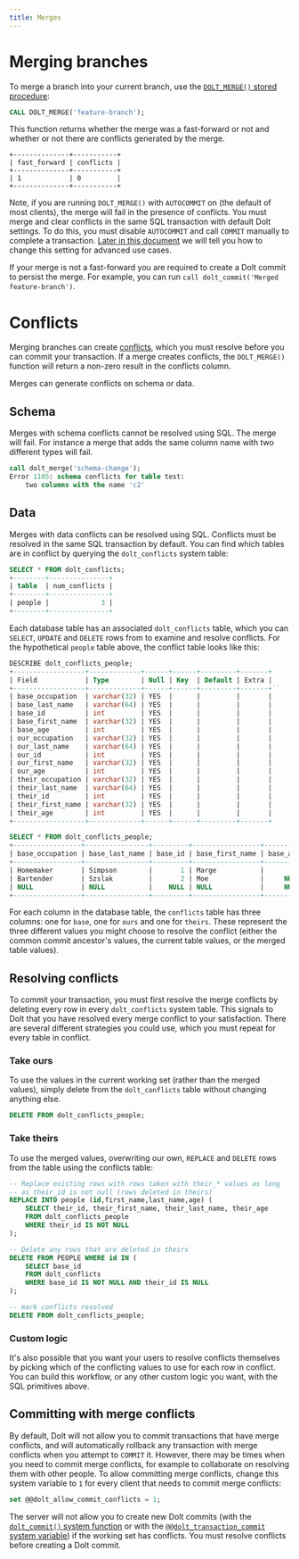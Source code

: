 ```yaml
---
title: Merges
---
```


# Merging branches

To merge a branch into your current branch, use the [`DOLT_MERGE()`
stored procedure](dolt-sql-procedures.md#dolt_merge):

```sql
CALL DOLT_MERGE('feature-branch');
```

This function returns whether the merge was a fast-forward or not and whether or not there are conflicts generated by the merge.

```
+--------------+-----------+
| fast_forward | conflicts |
+--------------+-----------+
| 1            | 0         |
+--------------+-----------+
```

Note, if you are running `DOLT_MERGE()` with `AUTOCOMMIT` on (the default of most clients), the merge will fail in the presence of conflicts. You must merge and clear conflicts in the same SQL transaction with default Dolt settings. To do this, you must disable `AUTOCOMMIT` and call `COMMIT` manually to complete a transaction. [Later in this document](./merges.md#committing_with_merge_conflicts) we will tell you how to change this setting for advanced use cases.

If your merge is not a fast-forward you are required to create a Dolt commit to persist the merge. For example, you can run `call dolt_commit('Merged feature-branch')`.

# Conflicts

Merging branches can create
[conflicts](../../concepts/dolt/conflicts.md), which you must resolve
before you can commit your transaction. If a merge creates conflicts,
the `DOLT_MERGE()` function will return a non-zero result in the conflicts column.

Merges can generate conflicts on schema or data. 

## Schema

Merges with schema conflicts cannot be resolved using SQL. The merge will fail. For instance a merge that adds the same column name with two different types will fail.

```sql
call dolt_merge('schema-change');
Error 1105: schema conflicts for table test:
	two columns with the name 'c2'
```

## Data

Merges with data conflicts can be resolved using SQL. Conflicts must be resolved in the same SQL transaction by default. You can find which tables are in conflict by querying the `dolt_conflicts`
system table:

```sql
SELECT * FROM dolt_conflicts;
+--------+---------------+
| table  | num_conflicts |
+--------+---------------+
| people |             3 |
+--------+---------------+
```

Each database table has an associated `dolt_conflicts` table, which
you can `SELECT`, `UPDATE` and `DELETE` rows from to examine and
resolve conflicts. For the hypothetical `people` table above, the
conflict table looks like this:

```sql
DESCRIBE dolt_conflicts_people;
+------------------+-------------+------+------+---------+-------+
| Field            | Type        | Null | Key  | Default | Extra |
+------------------+-------------+------+------+---------+-------+``
| base_occupation  | varchar(32) | YES  |      |         |       |
| base_last_name   | varchar(64) | YES  |      |         |       |
| base_id          | int         | YES  |      |         |       |
| base_first_name  | varchar(32) | YES  |      |         |       |
| base_age         | int         | YES  |      |         |       |
| our_occupation   | varchar(32) | YES  |      |         |       |
| our_last_name    | varchar(64) | YES  |      |         |       |
| our_id           | int         | YES  |      |         |       |
| our_first_name   | varchar(32) | YES  |      |         |       |
| our_age          | int         | YES  |      |         |       |
| their_occupation | varchar(32) | YES  |      |         |       |
| their_last_name  | varchar(64) | YES  |      |         |       |
| their_id         | int         | YES  |      |         |       |
| their_first_name | varchar(32) | YES  |      |         |       |
| their_age        | int         | YES  |      |         |       |
+------------------+-------------+------+------+---------+-------+

SELECT * FROM dolt_conflicts_people;
+-----------------+----------------+---------+-----------------+----------+----------------+---------------+--------+----------------+---------+------------------+-----------------+----------+------------------+-----------+
| base_occupation | base_last_name | base_id | base_first_name | base_age | our_occupation | our_last_name | our_id | our_first_name | our_age | their_occupation | their_last_name | their_id | their_first_name | their_age |
+-----------------+----------------+---------+-----------------+----------+----------------+---------------+--------+----------------+---------+------------------+-----------------+----------+------------------+-----------+
| Homemaker       | Simpson        |       1 | Marge           |       37 | Homemaker      | Simpson       |      1 | Marge          |      36 | NULL             | NULL            |     NULL | NULL             |      NULL |
| Bartender       | Szslak         |       2 | Moe             |     NULL | Bartender      | Szslak        |      2 | Moe            |      62 | Bartender        | Szslak          |        2 | Moe              |        60 |
| NULL            | NULL           |    NULL | NULL            |     NULL | Student        | Simpson       |      3 | Bart           |      10 | Student          | Simpson         |        3 | Lisa             |         8 |
+-----------------+----------------+---------+-----------------+----------+----------------+---------------+--------+----------------+---------+------------------+-----------------+----------+------------------+-----------+
```

For each column in the database table, the `conflicts` table has three
columns: one for `base`, one for `ours` and one for `theirs`. These
represent the three different values you might choose to resolve the
conflict (either the common commit ancestor's values, the current
table values, or the merged table values).

## Resolving conflicts

To commit your transaction, you must first resolve the merge conflicts
by deleting every row in every `dolt_conflicts` system table. This
signals to Dolt that you have resolved every merge conflict to your
satisfaction. There are several different strategies you could use,
which you must repeat for every table in conflict.

### Take ours

To use the values in the current working set (rather than the merged
values), simply delete from the `dolt_conflicts` table without
changing anything else.

```sql
DELETE FROM dolt_conflicts_people;
```

### Take theirs

To use the merged values, overwriting our own, `REPLACE` and `DELETE`
rows from the table using the conflicts table:

```sql
-- Replace existing rows with rows taken with their_* values as long 
-- as their_id is not null (rows deleted in theirs)
REPLACE INTO people (id,first_name,last_name,age) (
    SELECT their_id, their_first_name, their_last_name, their_age
    FROM dolt_conflicts_people
    WHERE their_id IS NOT NULL
);

-- Delete any rows that are deleted in theirs
DELETE FROM PEOPLE WHERE id IN (
    SELECT base_id
    FROM dolt_conflicts
    WHERE base_id IS NOT NULL AND their_id IS NULL
);

-- mark conflicts resolved
DELETE FROM dolt_conflicts_people;
```

### Custom logic

It's also possible that you want your users to resolve conflicts
themselves by picking which of the conflicting values to use for each
row in conflict. You can build this workflow, or any other custom
logic you want, with the SQL primitives above.

## Committing with merge conflicts

By default, Dolt will not allow you to commit transactions that have
merge conflicts, and will automatically rollback any transaction with
merge conflicts when you attempt to `COMMIT` it. However, there may be
times when you need to commit merge conflicts, for example to
collaborate on resolving them with other people. To allow committing
merge conflicts, change this system variable to `1` for every client
that needs to commit merge conflicts:

```sql
set @@dolt_allow_commit_conflicts = 1;
```

The server will not allow you to create new Dolt commits (with the
[`dolt_commit()` system function](./dolt-sql-functions.md#dolt_commit)
or with the [`@@dolt_transaction_commit` system
variable](./dolt-sysvars.md#dolt_transaction_commit)) if the working
set has conflicts. You must resolve conflicts before creating a Dolt
commit.
